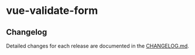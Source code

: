 # vue-validate-form



## Changelog
Detailed changes for each release are documented in the [CHANGELOG.md](https://github.com/leonied7/vue-validate-form/blob/master/CHANGELOG.md).

